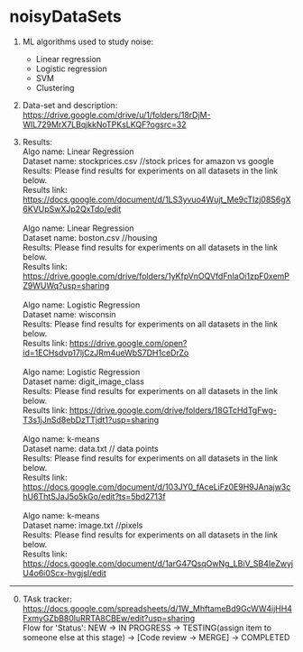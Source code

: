 # noisyDataSets



1. ML algorithms used to study noise:
    - Linear regression
    - Logistic regression
    - SVM
    - Clustering

2. Data-set and description:<br>
   https://drive.google.com/drive/u/1/folders/18rDjM-WIL729MrX7LBqjkkNoTPKsLKQF?ogsrc=32


3. Results:<br>
   Algo name: Linear Regression<br>
   Dataset name: stockprices.csv //stock prices for amazon vs google<br>
   Results: Please find results for experiments on all datasets in the link below.<br>
   Results link: https://docs.google.com/document/d/1LS3yvuo4Wujt_Me9cTIzj08S6gX6KVUpSwXJp2QxTdo/edit<br>
   <br>
   Algo name: Linear Regression<br>
   Dataset name: boston.csv //housing<br>
   Results: Please find results for experiments on all datasets in the link below.<br>
   Results link: https://drive.google.com/drive/folders/1yKfpVnOQVfdFnIaOi1zpF0xemPZ9WUWq?usp=sharing<br>
   <br>
   Algo name: Logistic Regression<br>
   Dataset name: wisconsin<br>
   Results: Please find results for experiments on all datasets in the link below.<br>
   Results link: https://drive.google.com/open?id=1ECHsdvp17ljCzJRm4ueWbS7DH1ceDrZo<br>
   <br>
   Algo name: Logistic Regression<br>
   Dataset name: digit_image_class<br>
   Results: Please find results for experiments on all datasets in the link below.<br>
   Results link: https://drive.google.com/drive/folders/18GTcHdTgFwg-T3s1jJnSd8ebDzTTjdt1?usp=sharing<br>
   <br>
   Algo name: k-means<br>
   Dataset name: data.txt // data points<br>
   Results: Please find results for experiments on all datasets in the link below.<br>
   Results link: https://docs.google.com/document/d/103JY0_fAceLiFz0E9H9JAnajw3chU6ThtSJaJ5o5kGo/edit?ts=5bd2713f<br>
   <br>
   Algo name: k-means<br>
   Dataset name: image.txt //pixels<br>
   Results: Please find results for experiments on all datasets in the link below.<br>
   Results link: https://docs.google.com/document/d/1arG47QsqOwNg_LBiV_SB4IeZwyjU4o6i0Scx-hvgjsI/edit<br>


________________________________________________________________________________________________________________________________

0. TAsk tracker:<br>
https://docs.google.com/spreadsheets/d/1W_MhftameBd9GcWW4ijHH4FxmyGZbB80luRRTA8CBEw/edit?usp=sharing <br>
Flow for 'Status': NEW -> IN PROGRESS -> TESTING(assign item to someone else at this stage) -> [Code review -> MERGE] -> COMPLETED
